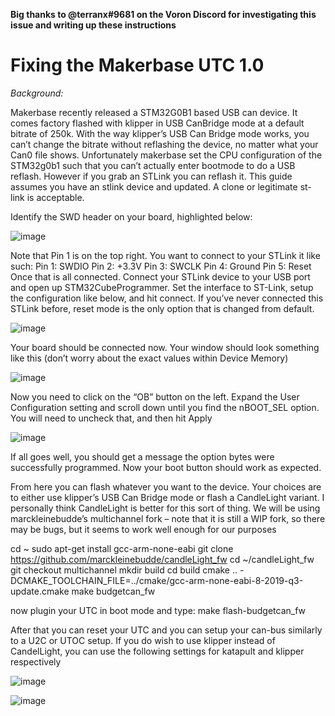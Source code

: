 **Big thanks to @terranx#9681 on the Voron Discord for investigating this issue and writing up these instructions**

# Fixing the Makerbase UTC 1.0

*Background:*

Makerbase recently released a STM32G0B1 based USB can device. It comes factory flashed with
klipper in USB CanBridge mode at a default bitrate of 250k. With the way klipper’s USB Can
Bridge mode works, you can’t change the bitrate without reflashing the device, no matter what
your Can0 file shows. Unfortunately makerbase set the CPU configuration of the STM32g0b1
such that you can’t actually enter bootmode to do a USB reflash. However if you grab an STLink
you can reflash it. This guide assumes you have an stlink device and updated. A clone or
legitimate st-link is acceptable.


Identify the SWD header on your board, highlighted below:

![image](https://user-images.githubusercontent.com/124253477/221704780-4e5a6603-b258-4876-9fb6-516029574300.png)

Note that Pin 1 is on the top right.
You want to connect to your STLink it like such:
Pin 1: SWDIO
Pin 2: +3.3V
Pin 3: SWCLK
Pin 4: Ground
Pin 5: Reset
Once that is all connected. Connect your STLink device to your USB port and open up
STM32CubeProgrammer. Set the interface to ST-Link, setup the configuration like
below, and hit connect. If you’ve never connected this STLink before, reset mode is the
only option that is changed from default.

![image](https://user-images.githubusercontent.com/124253477/221705555-494ff0a7-22db-4fef-b391-5c34c99d0809.png)

Your board should be connected now. Your window should look something like this
(don’t worry about the exact values within Device Memory)

![image](https://user-images.githubusercontent.com/124253477/221705667-d373c26d-cbb9-41d0-8435-924a181ee096.png)

Now you need to click on the “OB” button on the left. Expand the User Configuration
setting and scroll down until you find the nBOOT_SEL option. You will need to uncheck
that, and then hit Apply

![image](https://user-images.githubusercontent.com/124253477/221705775-6e8ba9e9-f2d5-447f-b9a6-e1eb7a3f61c2.png)

If all goes well, you should get a message the option bytes were successfully
programmed. Now your boot button should work as expected.

From here you can flash whatever you want to the device. Your choices are to either use
klipper’s USB Can Bridge mode or flash a CandleLight variant. I personally think
CandleLight is better for this sort of thing. We will be using marckleinebudde’s
multichannel fork – note that it is still a WIP fork, so there may be bugs, but it seems to
work well enough for our purposes

cd ~
sudo apt-get install gcc-arm-none-eabi
git clone https://github.com/marckleinebudde/candleLight_fw
cd ~/candleLight_fw
git checkout multichannel
mkdir build
cd build
cmake .. -DCMAKE_TOOLCHAIN_FILE=../cmake/gcc-arm-none-eabi-8-2019-q3-update.cmake
make budgetcan_fw

now plugin your UTC in boot mode and type:
make flash-budgetcan_fw

After that you can reset your UTC and you can setup your can-bus similarly to a U2C or
UTOC setup.
If you do wish to use klipper instead of CandelLight, you can use the following settings
for katapult and klipper respectively

![image](https://user-images.githubusercontent.com/124253477/221706131-6c538194-5a92-42e4-8078-e6ae88f78028.png)

![image](https://user-images.githubusercontent.com/124253477/221706218-a8f03655-0ce1-4008-874b-3466cb90f9c1.png)
